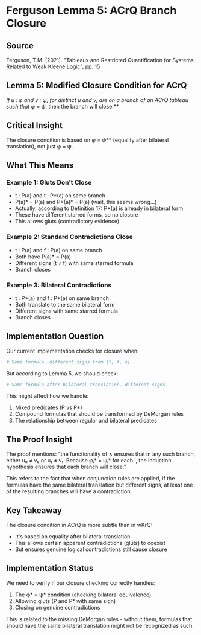 # Ferguson Lemma 5: ACrQ Branch Closure

## Source
Ferguson, T.M. (2021). "Tableaux and Restricted Quantification for Systems Related to Weak Kleene Logic", pp. 15

## Lemma 5: Modified Closure Condition for ACrQ

**If u : φ and v : ψ, for distinct u and v, are on a branch of an ACrQ tableau such that φ* = ψ*, then the branch will close.**

## Critical Insight

The closure condition is based on **φ* = ψ*** (equality after bilateral translation), not just φ = ψ.

## What This Means

### Example 1: Gluts Don't Close
- t : P(a) and t : P*(a) on same branch
- P(a)* = P(a) and P*(a)* = P(a) (wait, this seems wrong...)
- Actually, according to Definition 17: P*(a) is already in bilateral form
- These have different starred forms, so no closure
- This allows gluts (contradictory evidence)

### Example 2: Standard Contradictions Close  
- t : P(a) and f : P(a) on same branch
- Both have P(a)* = P(a)
- Different signs (t ≠ f) with same starred formula
- Branch closes

### Example 3: Bilateral Contradictions
- t : P*(a) and f : P*(a) on same branch
- Both translate to the same bilateral form
- Different signs with same starred formula
- Branch closes

## Implementation Question

Our current implementation checks for closure when:
```python
# Same formula, different signs from {t, f, e}
```

But according to Lemma 5, we should check:
```python
# Same formula after bilateral translation, different signs
```

This might affect how we handle:
1. Mixed predicates (P vs P*)
2. Compound formulas that should be transformed by DeMorgan rules
3. The relationship between regular and bilateral predicates

## The Proof Insight

The proof mentions: "the functionality of ∧ ensures that in any such branch, either u₀ ≠ v₀ or u₁ ≠ v₁. Because φᵢ* = ψᵢ* for each i, the induction hypothesis ensures that each branch will close."

This refers to the fact that when conjunction rules are applied, if the formulas have the same bilateral translation but different signs, at least one of the resulting branches will have a contradiction.

## Key Takeaway

The closure condition in ACrQ is more subtle than in wKrQ:
- It's based on equality after bilateral translation
- This allows certain apparent contradictions (gluts) to coexist
- But ensures genuine logical contradictions still cause closure

## Implementation Status

We need to verify if our closure checking correctly handles:
1. The φ* = ψ* condition (checking bilateral equivalence)
2. Allowing gluts (P and P* with same sign)
3. Closing on genuine contradictions

This is related to the missing DeMorgan rules - without them, formulas that should have the same bilateral translation might not be recognized as such.